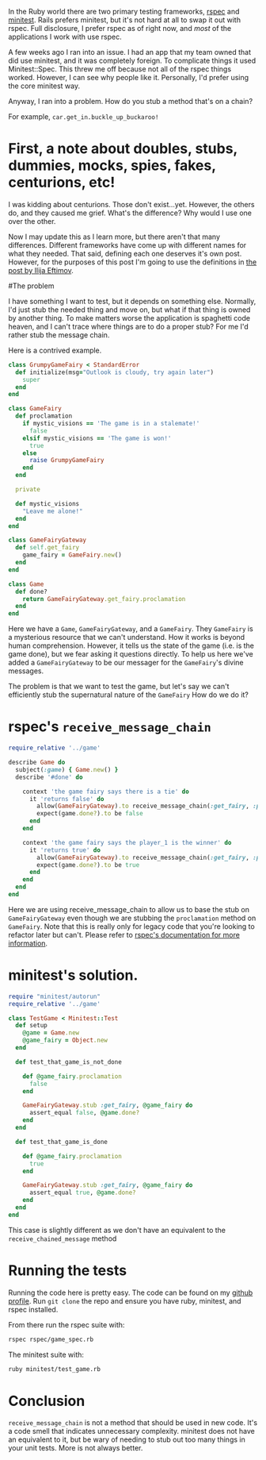In the Ruby world there are two primary testing frameworks, [rspec](https://relishapp.com/rspec) and [minitest](http://docs.seattlerb.org/minitest/). Rails prefers minitest, but it's not hard at all to swap it out with rspec. Full disclosure, I prefer rspec as of right now, and _most_ of the applications I work with use rspec.

A few weeks ago I ran into an issue. I had an app that my team owned that did use minitest, and it was completely foreign. To complicate things it used Minitest::Spec. This threw me off because not all of the rspec things worked. However, I can see why people like it. Personally, I'd prefer using the core minitest way.

Anyway, I ran into a problem. How do you stub a method that's on a chain?

For example, `car.get_in.buckle_up_buckaroo!`

# First, a note about doubles, stubs, dummies, mocks, spies, fakes, centurions, etc!

I was kidding about centurions. Those don't exist...yet. However, the others do, and they caused me grief. What's the difference? Why would I use one over the other.

Now I may update this as I learn more, but there aren't that many differences. Different frameworks have come up with different names for what they needed. That said, defining each one deserves it's own post. However, for the purposes of this post I'm going to use the definitions in [the post by Ilija Eftimov](https://ieftimov.com/post/test-doubles-theory-minitest-rspec/).

#The problem

I have something I want to test, but it depends on something else. Normally, I'd just stub the needed thing and move on, but what if that thing is owned by another thing. To make matters worse the application is spaghetti code heaven, and I can't trace where things are to do a proper stub? For me I'd rather stub the message chain.

Here is a contrived example.

```ruby
class GrumpyGameFairy < StandardError
  def initialize(msg="Outlook is cloudy, try again later")
    super
  end
end

class GameFairy
  def proclamation
    if mystic_visions == 'The game is in a stalemate!'
      false
    elsif mystic_visions == 'The game is won!'
      true
    else
      raise GrumpyGameFairy
    end
  end

  private

  def mystic_visions
    "Leave me alone!"
  end
end

class GameFairyGateway
  def self.get_fairy
    game_fairy = GameFairy.new()
  end
end

class Game
  def done?
    return GameFairyGateway.get_fairy.proclamation
  end
end
```

Here we have a `Game`, `GameFairyGateway`, and a `GameFairy`. They `GameFairy` is a mysterious resource that we can't understand. How it works is beyond human comprehension. However, it tells us the state of the game (i.e. is the game done), but we fear asking it questions directly. To help us here we've added a `GameFairyGateway` to be our messager for the `GameFairy`'s divine messages.

The problem is that we want to test the game, but let's say we can't efficiently stub the supernatural nature of the `GameFairy` How do we do it? 

# rspec's `receive_message_chain`

```ruby
require_relative '../game'

describe Game do
  subject(:game) { Game.new() }
  describe '#done' do

    context 'the game fairy says there is a tie' do
      it 'returns false' do
        allow(GameFairyGateway).to receive_message_chain(:get_fairy, :proclamation) { false }
        expect(game.done?).to be false 
      end
    end

    context 'the game fairy says the player_1 is the winner' do
      it 'returns true' do
        allow(GameFairyGateway).to receive_message_chain(:get_fairy, :proclamation) { true }
        expect(game.done?).to be true 
      end
    end
  end
end
```

Here we are using receive_message_chain to allow us to base the stub on `GameFairyGateway` even though we are stubbing the `proclamation` method on `GameFairy`. Note that this is really only for legacy code that you're looking to refactor later but can't. Please refer to [rspec's documentation for more information](https://relishapp.com/rspec/rspec-mocks/docs/working-with-legacy-code/message-chains).

# minitest's solution.

```ruby
require "minitest/autorun"
require_relative '../game'

class TestGame < Minitest::Test
  def setup
    @game = Game.new
    @game_fairy = Object.new
  end

  def test_that_game_is_not_done

    def @game_fairy.proclamation
      false
    end

    GameFairyGateway.stub :get_fairy, @game_fairy do
      assert_equal false, @game.done? 
    end
  end

  def test_that_game_is_done

    def @game_fairy.proclamation
      true 
    end

    GameFairyGateway.stub :get_fairy, @game_fairy do
      assert_equal true, @game.done? 
    end
  end
end
```

This case is slightly different as we don't have an equivalent to the `receive_chained_message` method

# Running the tests

Running the code here is pretty easy. The code can be found on my [github
profile](https://github.com/danclark5/chained_message_testing). Run `git clone` the repo and ensure you have ruby,
minitest, and rspec installed.

From there run the rspec suite with:

```bash
rspec rspec/game_spec.rb
```

The minitest suite with:

```bash
ruby minitest/test_game.rb
```

# Conclusion

`receive_message_chain` is not a method that should be used in new code. It's a code smell that indicates unnecessary
complexity. minitest does not have an equivalent to it, but be wary of needing to stub out too many things in your unit
tests. More is not always better.
